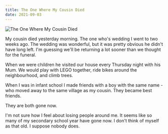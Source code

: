 ```yaml
---
title: The One Where My Cousin Died
date: 2021-09-03
---
```


![The One Where My Cousin Died](https://source.unsplash.com/DWyRC2juMgs/1600x900)

My cousin died yesterday morning. The one who's wedding I went to two weeks ago. The wedding was wonderful, but it was pretty obvious he didn't have long left. I'm guessing we'll be returning a lot sooner than we thought for the funeral.

When we were children he visited our house every Thursday night with his Mum. We would play with LEGO together, ride bikes around the neighbourhood, and climb trees.

When I was in infant school I made friends with a boy with the same name - who moved away to the same village as my cousin. They became best friends.

They are both gone now.

I'm not sure how I feel about losing people around me. It seems like so many of my secondary school year have gone now. I don't think of myself as that old. I suppose nobody does.